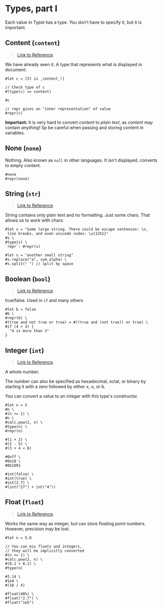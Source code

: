 # Types, part I
Each value in Typst has a type. You don't have to specify it, but it is important.

## Content (`content`)
> [Link to Reference](https://typst.app/docs/reference/foundations/content/).

We have already seen it. A type that represents what is displayed in document.
```typ
#let c = [It is _content_!]

// Check type of c
#(type(c) == content)

#c

// repr gives an "inner representation" of value
#repr(c)
```

**Important:** It is very hard to convert _content_ to _plain text_, as _content_ may contain *anything*! Sp be careful when passing and storing content in variables.

## None (`none`)
Nothing. Also known as `null` in other languages. It isn't displayed, converts to empty content.
```typ
#none
#repr(none)
```

## String (`str`)
> [Link to Reference](https://typst.app/docs/reference/foundations/str/).

String contains only plain text and no formatting. Just some chars. That allows us to work with chars:
```typ
#let s = "Some large string. There could be escape sentences: \n,
 line breaks, and even unicode codes: \u{1251}"
#s \
#type(s) \
`repr`: #repr(s)

#let s = "another small string"
#s.replace("a", sym.alpha) \
#s.split(" ") // split by space
```

## Boolean (`bool`)
> [Link to Reference](https://typst.app/docs/reference/foundations/bool/).

true/false. Used in `if` and many others
```typ
#let b = false
#b \
#repr(b) \
#(true and not true or true) = #((true and (not true)) or true) \
#if (4 > 3) {
  "4 is more than 3"
}
```

## Integer (`int`)
> [Link to Reference](https://typst.app/docs/reference/foundations/int/).

A whole number.

The number can also be specified as hexadecimal, octal, or binary by starting it with a zero followed by either x, o, or b.

You can convert a value to an integer with this type's constructor.
```typ
#let n = 5
#n \
#(n += 1) \
#n \
#calc.pow(2, n) \
#type(n) \
#repr(n)
```

```typ
#(1 + 2) \
#(2 - 5) \
#(3 + 4 < 8)
```

```typ
#0xff \
#0o10 \
#0b1001
```

```typ
#int(false) \
#int(true) \
#int(2.7) \
#(int("27") + int("4"))
```

## Float (`float`)
> [Link to Reference](https://typst.app/docs/reference/foundations/float/).

Works the same way as integer, but can store floating point numbers.
However, precision may be lost.
```typ
#let n = 5.0

// You can mix floats and integers, 
// they will be implicitly converted
#(n += 1) \
#calc.pow(2, n) \
#(0.2 + 0.1) \
#type(n) 
```

```typ
#3.14 \
#1e4 \
#(10 / 4)
```

```typ
#float(40%) \
#float("2.7") \
#float("1e5")
```
